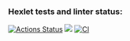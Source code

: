 ### Hexlet tests and linter status:
[![Actions Status](https://github.com/kendudan/frontend-project-11/workflows/hexlet-check/badge.svg)](https://github.com/kendudan/frontend-project-11/actions)
<a href="https://codeclimate.com/github/kendudan/frontend-project-11/maintainability"><img src="https://api.codeclimate.com/v1/badges/b06c9062396d46fb1fc1/maintainability" /></a>
[![CI](https://github.com/kendudan/frontend-project-11/actions/workflows/blank.yml/badge.svg)](https://github.com/kendudan/frontend-project-11/actions/workflows/blank.yml)